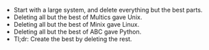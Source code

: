 - Start with a large system, and delete everything but the best parts.
- Deleting all but the best of Multics gave Unix.
- Deleting all but the best of Minix gave Linux.
- Deleting all but the best of ABC gave Python.
- Tl;dr: Create the best by deleting the rest.